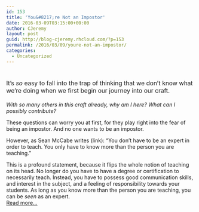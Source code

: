 ```yaml
---
id: 153
title: 'You&#8217;re Not an Impostor'
date: 2016-03-09T03:15:00+00:00
author: CJeremy
layout: post
guid: http://blog-cjeremy.rhcloud.com/?p=153
permalink: /2016/03/09/youre-not-an-impostor/
categories:
  - Uncategorized
---
```

# <span style="font-weight: normal;"><span style="font-size: 16px;">It&#8217;s </span><em style="font-size: 16px;">so</em><span style="font-size: 16px;"> easy to fall into the trap of thinking that we don&#8217;t know what we&#8217;re doing when we first begin our journey into our craft.</span></span>

_With so many others in this craft already, why am I here? What can I possibly contribute?_

These questions can worry you at first, for they play right into the fear of being an impostor. And no one wants to be an impostor.

However, as Sean McCabe writes (link): &#8220;You don&#8217;t have to be an expert in order to teach. You only have to know more than the person you are teaching.&#8221;

This is a profound statement, because it flips the whole notion of teaching on its head. No longer do you have to have a degree or certification to necessarily teach. Instead, you have to possess good communication skills, and interest in the subject, and a feeling of responsibility towards your students. As long as you know more than the person you are teaching, you can be _seen_ as an expert. <span class="post-teaser-more">&nbsp;<br /><a href="http://blog-cjeremy.rhcloud.com/2016/03/09/youre-not-an-impostor/" title="Permanent Link: You&#8217;re Not an Impostor" rel="bookmark">Read more...</br></span></p>